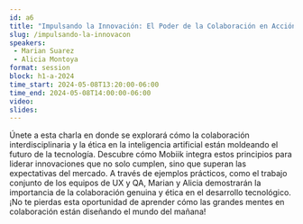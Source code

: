 ```yaml
---
id: a6
title: "Impulsando la Innovación: El Poder de la Colaboración en Acción"
slug: /impulsando-la-innovacon
speakers:
 - Marian Suarez
 - Alicia Montoya
format: session
block: h1-a-2024
time_start: 2024-05-08T13:20:00-06:00
time_end: 2024-05-08T14:00:00-06:00
video:
slides:
---
```


Únete a esta charla en donde se explorará cómo la colaboración interdisciplinaria y la
ética en la inteligencia artificial están moldeando el futuro de la tecnología. Descubre
cómo Mobiik integra estos principios para liderar innovaciones que no solo cumplen,
sino que superan las expectativas del mercado. A través de ejemplos prácticos, como
el trabajo conjunto de los equipos de UX y QA, Marian y Alicia demostrarán la
importancia de la colaboración genuina y ética en el desarrollo tecnológico. ¡No te
pierdas esta oportunidad de aprender cómo las grandes mentes en colaboración están
diseñando el mundo del mañana!